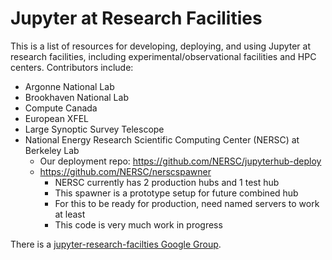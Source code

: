 # Jupyter at Research Facilities

This is a list of resources for developing, deploying, and using Jupyter at
research facilities, including experimental/observational facilities and HPC
centers. Contributors include:

* Argonne National Lab
* Brookhaven National Lab
* Compute Canada
* European XFEL
* Large Synoptic Survey Telescope
* National Energy Research Scientific Computing Center (NERSC) at Berkeley Lab
    * Our deployment repo: https://github.com/NERSC/jupyterhub-deploy
    * https://github.com/NERSC/nerscspawner
        * NERSC currently has 2 production hubs and 1 test hub
        * This spawner is a prototype setup for future combined hub
        * For this to be ready for production, need named servers to work at least
        * This code is very much work in progress

There is a [jupyter-research-facilties Google Group](https://groups.google.com/forum/#!forum/jupyter-research-facilities).
